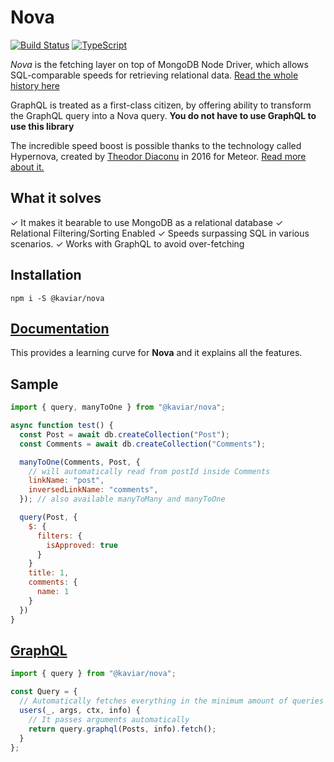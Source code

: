# Nova

[![Build Status](https://api.travis-ci.org/kaviarjs/nova.svg?branch=master)](https://travis-ci.org/kaviarjs/nova)
[![TypeScript](https://badges.frapsoft.com/typescript/version/typescript-next.svg?v=101)](https://github.com/ellerbrock/typescript-badges/)

_Nova_ is the fetching layer on top of MongoDB Node Driver, which allows SQL-comparable speeds for retrieving relational data. [Read the whole history here](./docs/story.md)

GraphQL is treated as a first-class citizen, by offering ability to transform the GraphQL query into a Nova query. **You do not have to use GraphQL to use this library**

The incredible speed boost is possible thanks to the technology called Hypernova, created by [Theodor Diaconu](https://www.linkedin.com/in/dtheodor/) in 2016 for Meteor. [Read more about it.](./docs/hypernova.md)

## What it solves

✓ It makes it bearable to use MongoDB as a relational database
✓ Relational Filtering/Sorting Enabled
✓ Speeds surpassing SQL in various scenarios.
✓ Works with GraphQL to avoid over-fetching

## Installation

```
npm i -S @kaviar/nova
```

## [Documentation](docs/index.md)

This provides a learning curve for **Nova** and it explains all the features.

## Sample

```js
import { query, manyToOne } from "@kaviar/nova";

async function test() {
  const Post = await db.createCollection("Post");
  const Comments = await db.createCollection("Comments");

  manyToOne(Comments, Post, {
    // will automatically read from postId inside Comments
    linkName: "post",
    inversedLinkName: "comments",
  }); // also available manyToMany and manyToOne

  query(Post, {
    $: {
      filters: {
        isApproved: true
      }
    }
    title: 1,
    comments: {
      name: 1
    }
  })
}
```

## [GraphQL](./docs/index.md)

```js
import { query } from "@kaviar/nova";

const Query = {
  // Automatically fetches everything in the minimum amount of queries
  users(_, args, ctx, info) {
    // It passes arguments automatically
    return query.graphql(Posts, info).fetch();
  }
};
```
